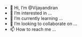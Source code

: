 - 👋 Hi, I’m @Vijayandiran
- 👀 I’m interested in ...
- 🌱 I’m currently learning ...
- 💞️ I’m looking to collaborate on ...
- 📫 How to reach me ...

<!---
Vijayandiran/Vijayandiran is a ✨ special ✨ repository because its `README.md` (this file) appears on your GitHub profile.
You can click the Preview link to take a look at your changes.
--->
